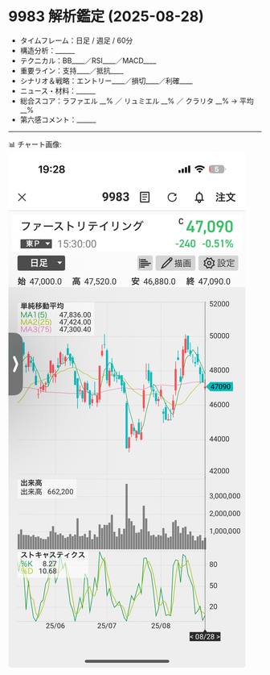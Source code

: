 # 9983 解析鑑定 (2025-08-28)

- タイムフレーム：日足 / 週足 / 60分
- 構造分析：______
- テクニカル：BB____／RSI____／MACD____
- 重要ライン：支持____／抵抗____
- シナリオ＆戦略：エントリー____／損切____／利確____
- ニュース・材料：______
- 総合スコア：ラファエル __% ／ リュミエル __% ／ クラリタ __% → 平均 __%
- 第六感コメント：______

---

📊 チャート画像:  
![2025-08-28-1](./img/2025-08-28-1.jpeg)
